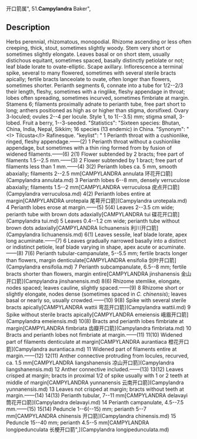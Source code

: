 开口箭属",
51.**Campylandra** Baker",

## Description
Herbs perennial, rhizomatous, monopodial. Rhizome ascending or less often creeping, thick, stout, sometimes slightly woody. Stem very short or sometimes slightly elongate. Leaves basal or on short stem, usually distichous equitant, sometimes spaced, basally distinctly petiolate or not; leaf blade lorate to ovate-elliptic. Scape axillary. Inflorescence a terminal spike, several to many flowered, sometimes with several sterile bracts apically; fertile bracts lanceolate to ovate, often longer than flowers, sometimes shorter. Perianth segments 6, connate into a tube for 1/2--2/3 their length, fleshy, sometimes with a ringlike, fleshy appendage in throat; lobes often spreading, sometimes incurved, sometimes fimbriate at margin. Stamens 6; filaments proximally adnate to perianth tube, free part short to long; anthers positioned as high as or higher than stigma, dorsifixed. Ovary 3-loculed; ovules 2--4 per locule. Style 1, to 1(--3.5) mm; stigma small, 3-lobed. Fruit a berry, 1--3-seeded.
  "Statistics": "Sixteen species: Bhutan, China, India, Nepal, Sikkim; 16 species (13 endemic) in China.
  "Synonym": "&lt;I&gt; Tilcusta&lt;/I&gt; Rafinesque.
  "keylist": "
1 Perianth throat with a cushionlike, ringed, fleshy appendage.——(2)
1 Perianth throat without a cushionlike appendage, but sometimes with a thin ring formed from by fusion of widened filaments.——(6)
2(1) Flower subtended by 2 bracts; free part of filaments 1.5--2.5 mm.——(3)
2 Flower subtended by 1 bract; free part of filaments less than 1 mm.——(4)
3(2) Perianth lobes ca. 5 mm, smooth abaxially; filaments 2--2.5 mm[CAMPYLANDRA annulata 环花开口箭](Campylandra annulata.md)
3 Perianth lobes 6--8 mm, densely verruculose abaxially; filaments 1.5--2 mm[CAMPYLANDRA verruculosa 疣点开口箭](Campylandra verruculosa.md)
4(2) Perianth lobes entire at margin[CAMPYLANDRA urotepala 尾萼开口箭](Campylandra urotepala.md)
4 Perianth lobes erose at margin.——(5)
5(4) Leaves 2--3.5 cm wide; perianth tube with brown dots adaxially[CAMPYLANDRA tui 碟花开口箭](Campylandra tui.md)
5 Leaves 0.4--1.2 cm wide; perianth tube without brown dots adaxially[CAMPYLANDRA lichuanensis 利川开口箭](Campylandra lichuanensis.md)
6(1) Leaves sessile, leaf blade lorate, apex long acuminate.——(7)
6 Leaves gradually narrowed basally into a distinct or indistinct petiole, leaf blade varying in shape, apex acute or acuminate.——(8)
7(6) Perianth tubular-campanulate, 5--5.5 mm; fertile bracts longer than flowers, margin denticulate[CAMPYLANDRA ensifolia 剑叶开口箭](Campylandra ensifolia.md)
7 Perianth subcampanulate, 6.5--8 mm; fertile bracts shorter than flowers, margin entire[CAMPYLANDRA jinshanensis 金山开口箭](Campylandra jinshanensis.md)
8(6) Rhizome stemlike, elongate, nodes spaced; leaves cauline, slightly spaced.——(9)
8 Rhizome short or slightly elongate, nodes dense (sometimes spaced in <I> C. chinensis</I>); leaves basal or nearly so, usually crowded.——(10)
9(8) Spike with several sterile bracts apically[CAMPYLANDRA wattii 弯蕊开口箭](Campylandra wattii.md)
9 Spike without sterile bracts apically[CAMPYLANDRA emeiensis 峨眉开口箭](Campylandra emeiensis.md)
10(8) Bracts and perianth lobes fimbriate at margin[CAMPYLANDRA fimbriata 齿瓣开口箭](Campylandra fimbriata.md)
10 Bracts and perianth lobes not fimbriate at margin.——(11)
11(10) Widened part of filaments denticulate at margin[CAMPYLANDRA aurantiaca 橙花开口箭](Campylandra aurantiaca.md)
11 Widened part of filaments entire at margin.——(12)
12(11) Anther connective protruding from locules, recurved, ca. 1.5 mm[CAMPYLANDRA liangshanensis 凉山开口箭](Campylandra liangshanensis.md)
12 Anther connective included.——(13)
13(12) Leaves crisped at margin; bracts in proximal 1/2 of spike usually with 1 or 2 teeth at middle of margin[CAMPYLANDRA yunnanensis 云南开口箭](Campylandra yunnanensis.md)
13 Leaves not crisped at margin; bracts without teeth at margin.——(14)
14(13) Perianth tubular, 7--11 mm[CAMPYLANDRA delavayi 筒花开口箭](Campylandra delavayi.md)
14 Perianth campanulate, 4.5--7.5 mm.——(15)
15(14) Peduncle 1--6(--15) mm; perianth 5--7 mm[CAMPYLANDRA chinensis 开口箭](Campylandra chinensis.md)
15 Peduncle 15--40 mm; perianth 4.5--5 mm[CAMPYLANDRA longipedunculata 长梗开口箭",](Campylandra longipedunculata.md)

